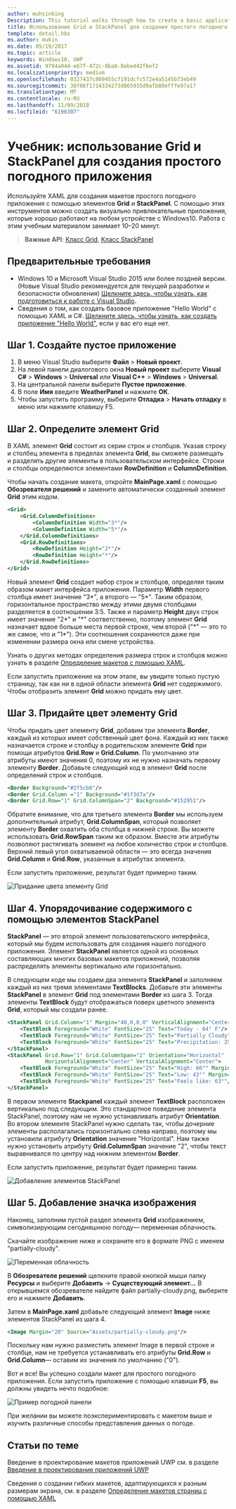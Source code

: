 ```yaml
---
author: muhsinking
Description: This tutorial walks through how to create a basic application user interface. It explains and demonstrates the use of Grid and StackPanel, two of the most common XAML elements.
title: Использование Grid и StackPanel для создания простого погодного приложения.
template: detail.hbs
ms.author: mukin
ms.date: 05/19/2017
ms.topic: article
keywords: Windows10, UWP
ms.assetid: 9794a04d-e67f-472c-8ba8-8ebe442f6ef2
ms.localizationpriority: medium
ms.openlocfilehash: 0327437c809455cf191dcfc572e4a5145b73eb49
ms.sourcegitcommit: 38f06f1714334273d865935d9afb80efffe97a17
ms.translationtype: MT
ms.contentlocale: ru-RU
ms.lasthandoff: 11/09/2018
ms.locfileid: "6196307"
---
```

# <a name="tutorial-use-grid-and-stackpanel-to-create-a-simple-weather-app"></a>Учебник: использование Grid и StackPanel для создания простого погодного приложения

Используйте XAML для создания макетов простого погодного приложения с помощью элементов **Grid** и **StackPanel**. С помощью этих инструментов можно создать визуально привлекательные приложения, которые хорошо работают на любом устройстве с Windows10. Работа с этим учебным материалом занимает 10–20 минут.

> **Важные API**: [Класс Grid](https://docs.microsoft.com/en-us/uwp/api/windows.ui.xaml.controls.grid), [Класс StackPanel](https://docs.microsoft.com/en-us/uwp/api/windows.ui.xaml.controls.stackpanel)

## <a name="prerequisites"></a>Предварительные требования
- Windows 10 и Microsoft Visual Studio 2015 или более поздней версии. (Новые Visual Studio рекомендуется для текущей разработки и безопасности обновления) [Щелкните здесь, чтобы узнать, как подготовиться к работе с Visual Studio](../../get-started/get-set-up.md).
- Сведения о том, как создать базовое приложение "Hello World" с помощью XAML и C#. [Щелкните здесь, чтобы узнать, как создать приложение "Hello World"](https://msdn.microsoft.com/windows/uwp/get-started/create-a-hello-world-app-xaml-universal), если у вас его еще нет.

## <a name="step-1-create-a-blank-app"></a>Шаг 1. Создайте пустое приложение
1. В меню Visual Studio выберите **Файл** > **Новый проект**.
2. На левой панели диалогового окна **Новый проект** выберите **Visual C#** > **Windows** > **Universal** или **Visual C++** > **Windows** > **Universal**.
3. На центральной панели выберите **Пустое приложение**.
4. В поле **Имя** введите **WeatherPanel** и нажмите **ОК**.
5. Чтобы запустить программу, выберите **Отладка** > **Начать отладку** в меню или нажмите клавишу F5.

## <a name="step-2-define-a-grid"></a>Шаг 2. Определите элемент Grid
В XAML элемент **Grid** состоит из серии строк и столбцов. Указав строку и столбец элемента в пределах элемента **Grid**, вы сможете размещать и разделять другие элементы в пользовательском интерфейсе. Строки и столбцы определяются элементами **RowDefinition** и **ColumnDefinition**.

Чтобы начать создание макета, откройте **MainPage.xaml** с помощью **Обозревателя решений** и замените автоматически созданный элемент **Grid** этим кодом.

```xml
<Grid>
    <Grid.ColumnDefinitions>
        <ColumnDefinition Width="3*"/>
        <ColumnDefinition Width="5*"/>
    </Grid.ColumnDefinitions>
    <Grid.RowDefinitions>
        <RowDefinition Height="2*"/>
        <RowDefinition Height="*"/>
    </Grid.RowDefinitions>
</Grid>
```

Новый элемент **Grid** создает набор строк и столбцов, определяя таким образом макет интерфейса приложения. Параметр **Width** первого столбца имеет значение "3\*", а второго — "5\*". Таким образом, горизонтальное пространство между этими двумя столбцами разделяется в соотношении 3:5. Также и параметр **Height** двух строк имеет значение "2\*" и "\*" соответственно, поэтому элемент **Grid** назначает вдвое больше места первой строке, чем второй ("\*" — это то же самое, что и "1\*"). Эти соотношения сохраняются даже при изменении размера окна или смене устройства.

Узнать о других методах определения размера строк и столбцов можно узнать в разделе [Определение макетов с помощью XAML](https://msdn.microsoft.com/windows/uwp/layout/layouts-with-xaml#layout-properties).

Если запустить приложение на этом этапе, вы увидите только пустую страницу, так как ни в одной области элемента **Grid** нет содержимого. Чтобы отобразить элемент **Grid** можно придать ему цвет.

## <a name="step-3-color-the-grid"></a>Шаг 3. Придайте цвет элементу Grid
Чтобы придать цвет элементу **Grid**, добавим три элемента **Border**, каждый из которых имеет собственный цвет фона. Каждый из них также назначается строке и столбцу в родительском элементе **Grid** при помощи атрибутов **Grid.Row** и **Grid.Column**. По умолчанию эти атрибуты имеют значения 0, поэтому их не нужно назначать первому элементу **Border**. Добавьте следующий код в элемент **Grid** после определений строк и столбцов.

```xml
<Border Background="#2f5cb6"/>
<Border Grid.Column ="1" Background="#1f3d7a"/>
<Border Grid.Row="1" Grid.ColumnSpan="2" Background="#152951"/>
```

Обратите внимание, что для третьего элемента **Border** мы используем дополнительный атрибут, **Grid.ColumnSpan**, который позволяет элементу **Border** охватить оба столбца в нижней строке. Вы можете использовать **Grid.RowSpan** таким же образом. Вместе эти атрибуты позволяют растягивать элемент на любое количество строк и столбцов. Верхний левый угол охватываемой области — это всегда значения **Grid.Column** и **Grid.Row**, указанные в атрибутах элемента.

Если запустить приложение, результат будет примерно таким.

![Придание цвета элементу Grid](images/grid-weather-1.png)

## <a name="step-4-organize-content-by-using-stackpanel-elements"></a>Шаг 4. Упорядочивание содержимого с помощью элементов StackPanel
**StackPanel** — это второй элемент пользовательского интерфейса, который мы будем использовать для создания нашего погодного приложения. Элемент **StackPanel** является одной из основных составляющих многих базовых макетов приложений, позволяя распределять элементы вертикально или горизонтально.

В следующем коде мы создаем два элемента **StackPanel** и заполняем каждый из них тремя элементами **TextBlocks**. Добавьте эти элементы **StackPanel** в элемент **Grid** под элементами **Border** из шага 3. Тогда элементы **TextBlock** будут отображаться поверх цветного элемента **Grid**, который мы создали ранее.

```xml
<StackPanel Grid.Column="1" Margin="40,0,0,0" VerticalAlignment="Center">
    <TextBlock Foreground="White" FontSize="25" Text="Today - 64° F"/>
    <TextBlock Foreground="White" FontSize="25" Text="Partially Cloudy"/>
    <TextBlock Foreground="White" FontSize="25" Text="Precipitation: 25%"/>
</StackPanel>
<StackPanel Grid.Row="1" Grid.ColumnSpan="2" Orientation="Horizontal"
            HorizontalAlignment="Center" VerticalAlignment="Center">
    <TextBlock Foreground="White" FontSize="25" Text="High: 66°" Margin="0,0,20,0"/>
    <TextBlock Foreground="White" FontSize="25" Text="Low: 43°" Margin="0,0,20,0"/>
    <TextBlock Foreground="White" FontSize="25" Text="Feels like: 63°"/>
</StackPanel>
```

В первом элементе **Stackpanel** каждый элемент **TextBlock** расположен вертикально под следующим. Это стандартное поведение элемента StackPanel, поэтому нам не нужно устанавливать атрибут **Orientation**. Во втором элементе StackPanel нужно сделать так, чтобы дочерние элементы располагались горизонтально слева направо, поэтому мы установили атрибуту **Orientation** значение "Horizontal". Нам также нужно установить атрибуту **Grid.ColumnSpan** значение "2", чтобы текст выравнивался по центру над нижним элементом **Border**.

Если запустить приложение, результат будет примерно таким.

![Добавление элементов StackPanel](images/grid-weather-2.png)

## <a name="step-5-add-an-image-icon"></a>Шаг 5. Добавление значка изображения

Наконец, заполним пустой раздел элемента **Grid** изображением, символизирующим сегодняшнюю погоду— переменная облачность.

Скачайте изображение ниже и сохраните его в формате PNG с именем "partially-cloudy".

![Переменная облачность](images/partially-cloudy.PNG)

В **Обозревателе решений** щелкните правой кнопкой мыши папку **Ресурсы** и выберите **Добавить** -> **Существующий элемент...** В открывшемся обозревателе найдите файл partially-cloudy.png, выберите его и нажмите **Добавить**.

Затем в **MainPage.xaml** добавьте следующий элемент **Image** ниже элементов StackPanel из шага 4.

```xml
<Image Margin="20" Source="Assets/partially-cloudy.png"/>
```

Поскольку нам нужно разместить элемент Image в первой строке и столбце, нам не требуется устанавливать его атрибуты **Grid.Row** и **Grid.Column**— оставим их значения по умолчанию ("0").

Вот и все! Вы успешно создали макет для простого погодного приложения. Если запустить приложение с помощью клавиши **F5**, вы должны увидеть нечто подобное:

![Пример погодной панели](images/grid-weather-3.PNG)

При желании вы можете поэкспериментировать с макетом выше и изучить различные способы представления данных о погоде.

## <a name="related-articles"></a>Статьи по теме
Введение в проектирование макетов приложений UWP см. в разделе [Введение в проектирование приложений UWP](https://msdn.microsoft.com/windows/uwp/layout/design-and-ui-intro)

Сведения о создании гибких макетов, адаптирующихся к разным размерам экрана, см. в разделе [Определение макетов страниц с помощью XAML](https://msdn.microsoft.com/windows/uwp/layout/layouts-with-xaml)
